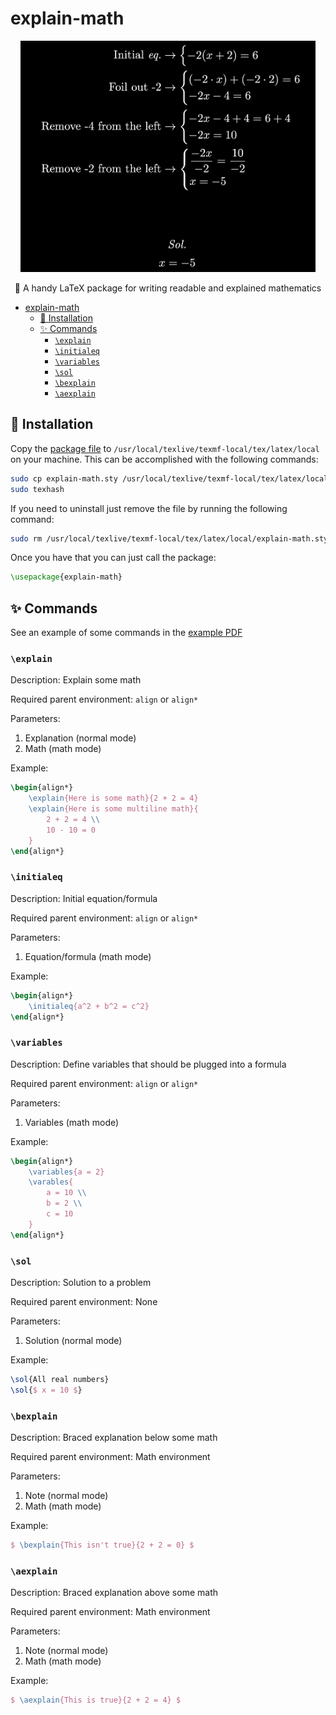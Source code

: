 # explain-math

<div align="center">
  <img alt="logo" src="./example.jpg" height="370px">
  <p>🧮 A handy LaTeX package for writing readable and explained mathematics</p>
</div>

- [explain-math](#explain-math)
  - [🚀 Installation](#-installation)
  - [✨ Commands](#-commands)
    - [`\explain`](#explain)
    - [`\initialeq`](#initialeq)
    - [`\variables`](#variables)
    - [`\sol`](#sol)
    - [`\bexplain`](#bexplain)
    - [`\aexplain`](#aexplain)

## 🚀 Installation

Copy the [package file](explain-math.sty) to `/usr/local/texlive/texmf-local/tex/latex/local` on your machine. This can be accomplished with the following commands:

```bash
sudo cp explain-math.sty /usr/local/texlive/texmf-local/tex/latex/local
sudo texhash
```

If you need to uninstall just remove the file by running the following command:

```bash
sudo rm /usr/local/texlive/texmf-local/tex/latex/local/explain-math.sty
```

Once you have that you can just call the package:

```latex
\usepackage{explain-math}
```

## ✨ Commands

See an example of some commands in the [example PDF](example.pdf)

### `\explain`

Description: Explain some math

Required parent environment: `align` or `align*`

Parameters:

1. Explanation (normal mode)
2. Math (math mode)

Example:

```latex
\begin{align*}
    \explain{Here is some math}{2 + 2 = 4}
    \explain{Here is some multiline math}{
        2 + 2 = 4 \\
        10 - 10 = 0
    }
\end{align*}
```

### `\initialeq`

Description: Initial equation/formula

Required parent environment: `align` or `align*`

Parameters:

1. Equation/formula (math mode)

Example:

```latex
\begin{align*}
    \initialeq{a^2 + b^2 = c^2}
\end{align*}
```

### `\variables`

Description: Define variables that should be plugged into a formula

Required parent environment: `align` or `align*`

Parameters:

1. Variables (math mode)

Example:

```latex
\begin{align*}
    \variables{a = 2}
    \varables{
        a = 10 \\
        b = 2 \\
        c = 10
    }
\end{align*}
```

### `\sol`

Description: Solution to a problem

Required parent environment: None

Parameters:

1. Solution (normal mode)

Example:

```latex
\sol{All real numbers}
\sol{$ x = 10 $}
```

### `\bexplain`

Description: Braced explanation below some math

Required parent environment: Math environment

Parameters:

1. Note (normal mode)
2. Math (math mode)

Example:

```latex
$ \bexplain{This isn't true}{2 + 2 = 0} $
```

### `\aexplain`

Description: Braced explanation above some math

Required parent environment: Math environment

Parameters:

1. Note (normal mode)
2. Math (math mode)

Example:

```latex
$ \aexplain{This is true}{2 + 2 = 4} $
```
